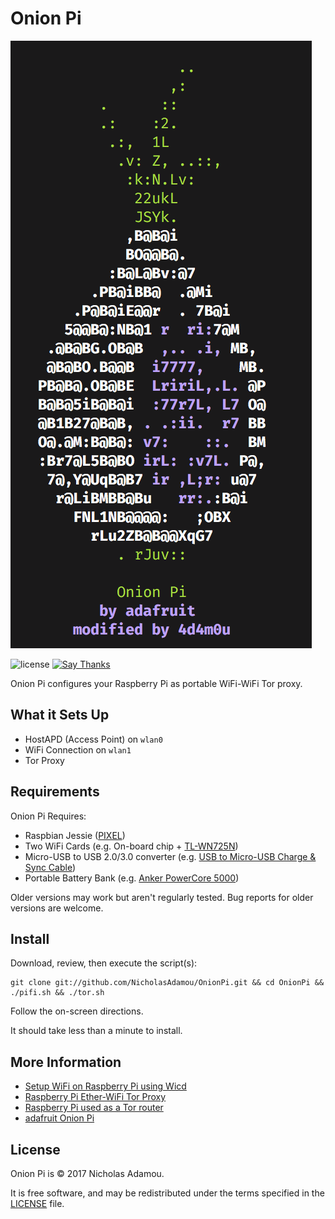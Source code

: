 Onion Pi
========
![logo](logo.png)

![license](https://img.shields.io/apm/l/vim-mode.svg)
[![Say Thanks](https://img.shields.io/badge/say-thanks-ff69b4.svg)](https://saythanks.io/to/NicholasAdamou)

Onion Pi configures your Raspberry Pi as portable WiFi-WiFi Tor proxy.

What it Sets Up
------------
* HostAPD (Access Point) on `wlan0`
* WiFi Connection on `wlan1`
* Tor Proxy

Requirements
------------

Onion Pi Requires:

* Raspbian Jessie ([PIXEL](https://www.raspberrypi.org/downloads/raspbian/))
* Two WiFi Cards (e.g. On-board chip + [TL-WN725N](https://www.amazon.com/gp/product/B008IFXQFU/ref=oh_aui_detailpage_o03_s00?ie=UTF8&psc=1))
* Micro-USB to USB 2.0/3.0 converter (e.g. [USB to Micro-USB Charge & Sync Cable](https://www.amazon.com/gp/product/B00SVVY844/ref=oh_aui_detailpage_o05_s00?ie=UTF8&psc=1))
* Portable Battery Bank (e.g. [Anker PowerCore 5000](https://www.amazon.com/gp/product/B01CU1EC6Y/ref=oh_aui_detailpage_o02_s00?ie=UTF8&psc=1))

Older versions may work but aren't regularly tested. Bug reports for older versions are welcome.

Install
-------

Download, review, then execute the script(s):

```
git clone git://github.com/NicholasAdamou/OnionPi.git && cd OnionPi && ./pifi.sh && ./tor.sh
```

Follow the on-screen directions.

It should take less than a minute to install.

More Information
-------

* [Setup WiFi on Raspberry Pi using Wicd](http://blog.ubidots.com/setup-wifi-on-raspberry-pi-using-wicd)
* [Raspberry Pi Ether-WiFi Tor Proxy](https://github.com/breadtk/onion_pi)
* [Raspberry Pi used as a Tor router](https://gary-dalton.github.io/RaspberryPi-projects/rpi_tor.html)
* [adafruit Onion Pi](https://learn.adafruit.com/onion-pi/overview)

License
-------

Onion Pi is © 2017 Nicholas Adamou.

It is free software, and may be redistributed under the terms specified in the [LICENSE] file.

[LICENSE]: LICENSE
